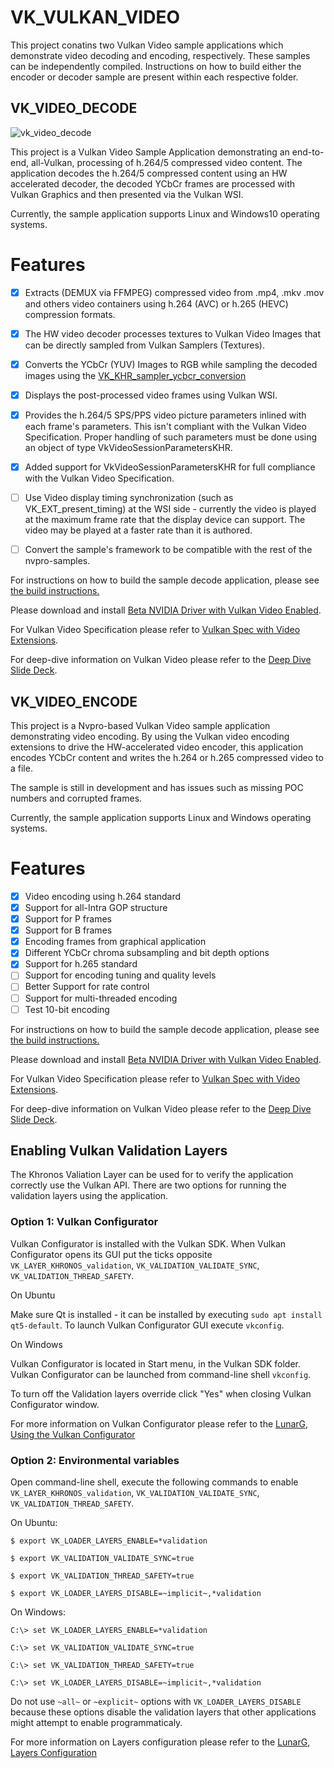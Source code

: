# VK_VULKAN_VIDEO

This project conatins two Vulkan Video sample applications which demonstrate video decoding and encoding, respectively. These samples can be independently compiled. Instructions on how to build either the encoder or decoder sample are present within each respective folder.

## VK_VIDEO_DECODE

![vk_video_decode](vk_video_decoder/doc/VideoDecode.png)


This project is a Vulkan Video Sample Application demonstrating an end-to-end, all-Vulkan, processing of h.264/5 compressed video content. The application decodes the  h.264/5 compressed content using an HW accelerated decoder, the decoded YCbCr frames are processed with Vulkan Graphics and then presented via the Vulkan WSI.

Currently, the sample application supports Linux and Windows10 operating systems.


Features
========

- [x] Extracts (DEMUX via FFMPEG) compressed video from .mp4, .mkv .mov and others video containers using h.264 (AVC) or h.265 (HEVC) compression formats. 
- [x] The HW video decoder processes textures to Vulkan Video Images that can be directly sampled from Vulkan Samplers (Textures). 
- [x] Converts the YCbCr (YUV) Images to RGB while sampling the decoded images using the [VK_KHR_sampler_ycbcr_conversion](https://www.khronos.org/registry/vulkan/specs/1.2-extensions/man/html/VK_KHR_sampler_ycbcr_conversion.html)
- [x] Displays the post-processed video frames using Vulkan WSI.
- [x] Provides the h.264/5 SPS/PPS video picture parameters inlined with each frame's parameters. This isn't compliant with the Vulkan Video Specification. Proper handling of such parameters must be done using an object of type VkVideoSessionParametersKHR.
- [x] Added support for VkVideoSessionParametersKHR for full compliance with the Vulkan Video Specification.
- [ ] Use Video display timing synchronization (such as VK_EXT_present_timing) at the WSI side - currently the video is played at the maximum frame rate that the display device can support. The video may be played at a faster rate than it is authored.
- [ ] Convert the sample's framework to be compatible with the rest of the nvpro-samples.


For instructions on how to build the sample decode application, please see [the build instructions.](https://github.com/nvpro-samples/vk_video_samples/blob/main/vk_video_decoder/BUILD.md)

Please download and install [Beta NVIDIA Driver with Vulkan Video Enabled](https://developer.nvidia.com/vulkan-driver).

For Vulkan Video Specification please refer to [Vulkan Spec with Video Extensions](https://www.khronos.org/registry/vulkan/specs/1.2-extensions/html/vkspec.html).

For deep-dive information on Vulkan Video please refer to the [Deep Dive Slide Deck](https://www.khronos.org/assets/uploads/apis/Vulkan-Video-Deep-Dive-Apr21.pdf).

## VK_VIDEO_ENCODE

This project is a Nvpro-based Vulkan Video sample application demonstrating video encoding. By using the Vulkan video encoding extensions to drive the HW-accelerated video encoder, this application encodes YCbCr content and writes the h.264 or h.265 compressed video to a file.

The sample is still in development and has issues such as missing POC numbers and corrupted frames.

Currently, the sample application supports Linux and Windows operating systems.

Features
========

- [x] Video encoding using h.264 standard
- [x] Support for all-Intra GOP structure
- [x] Support for P frames
- [x] Support for B frames
- [x] Encoding frames from graphical application
- [x] Different YCbCr chroma subsampling and bit depth options
- [x] Support for h.265 standard
- [ ] Support for encoding tuning and quality levels
- [ ] Better Support for rate control
- [ ] Support for multi-threaded encoding
- [ ] Test 10-bit encoding

For instructions on how to build the sample decode application, please see [the build instructions.](https://github.com/nvpro-samples/vk_video_samples/blob/main/vk_video_encoder/BUILD.md)

Please download and install [Beta NVIDIA Driver with Vulkan Video Enabled](https://developer.nvidia.com/vulkan-driver).

For Vulkan Video Specification please refer to [Vulkan Spec with Video Extensions](https://www.khronos.org/registry/vulkan/specs/1.3-extensions/html/vkspec.html).

For deep-dive information on Vulkan Video please refer to the [Deep Dive Slide Deck](https://www.khronos.org/assets/uploads/apis/Vulkan-Video-Deep-Dive-Apr21.pdf).

## Enabling Vulkan Validation Layers

The Khronos Valiation Layer can be used for to verify the application correctly use the Vulkan API. There are two options for running the validation layers using the application.

### Option 1: Vulkan Configurator

Vulkan Configurator is installed with the Vulkan SDK. When Vulkan Configurator opens its GUI put the ticks opposite `VK_LAYER_KHRONOS_validation`, `VK_VALIDATION_VALIDATE_SYNC`, `VK_VALIDATION_THREAD_SAFETY`.

On Ubuntu

Make sure Qt is installed - it can be installed by executing `sudo apt install qt5-default`. To launch Vulkan Configurator GUI execute `vkconfig`.

On Windows

Vulkan Configurator is located in Start menu, in the Vulkan SDK folder. Vulkan Configurator can be launched from command-line shell `vkconfig`.

To turn off the Validation layers override click "Yes" when closing Vulkan Configurator window.

For more information on Vulkan Configurator please refer to the [LunarG, Using the Vulkan Configurator](https://vulkan.lunarg.com/doc/sdk/1.3.290.0/windows/vkconfig.html)

### Option 2: Environmental variables

Open command-line shell, execute the following commands to enable `VK_LAYER_KHRONOS_validation`, `VK_VALIDATION_VALIDATE_SYNC`, `VK_VALIDATION_THREAD_SAFETY`.

On Ubuntu:

`$ export VK_LOADER_LAYERS_ENABLE=*validation`

`$ export VK_VALIDATION_VALIDATE_SYNC=true`

`$ export VK_VALIDATION_THREAD_SAFETY=true`

`$ export VK_LOADER_LAYERS_DISABLE=~implicit~,*validation`

On Windows:

`C:\> set VK_LOADER_LAYERS_ENABLE=*validation`

`C:\> set VK_VALIDATION_VALIDATE_SYNC=true`

`C:\> set VK_VALIDATION_THREAD_SAFETY=true`

`C:\> set VK_LOADER_LAYERS_DISABLE=~implicit~,*validation`

Do not use `~all~` or `~explicit~` options with `VK_LOADER_LAYERS_DISABLE` because these options disable the validation layers that other applications might attempt to enable programmaticaly.

For more information on Layers configuration please refer to the [LunarG, Layers Configuration](https://vulkan.lunarg.com/doc/sdk/1.3.290.0/windows/layer_configuration.html)